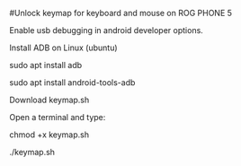#Unlock keymap for keyboard and mouse on ROG PHONE 5

Enable usb debugging in android developer options.

Install ADB on Linux (ubuntu)

sudo apt install adb

sudo apt install android-tools-adb

Download keymap.sh

Open a terminal and type:

chmod +x keymap.sh

./keymap.sh

